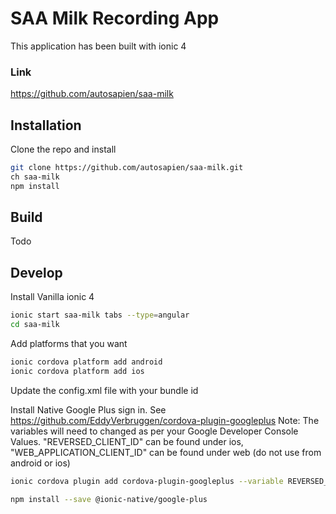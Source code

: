 # SAA Milk Recording App

This application has been built with ionic 4

### Link

https://github.com/autosapien/saa-milk

## Installation

Clone the repo and install

```sh
git clone https://github.com/autosapien/saa-milk.git
ch saa-milk
npm install
```

## Build

Todo

## Develop

Install Vanilla ionic 4

```sh
ionic start saa-milk tabs --type=angular
cd saa-milk
```

Add platforms that you want

```sh
ionic cordova platform add android
ionic cordova platform add ios
```

Update the config.xml file with your bundle id

Install Native Google Plus sign in. See https://github.com/EddyVerbruggen/cordova-plugin-googleplus
Note: The variables will need to changed as per your Google Developer Console Values. "REVERSED_CLIENT_ID" can be found under ios, "WEB_APPLICATION_CLIENT_ID" can be found under web (do not use from android or ios)

```sh
ionic cordova plugin add cordova-plugin-googleplus --variable REVERSED_CLIENT_ID=com.googleusercontent.apps.302690628886-di3k8s785acpu16ebdljvskar5508an8 --variable WEB_APPLICATION_CLIENT_ID=302690628886-t6ir7c1i349kce9qp2umiqhi1d9vdcck.apps.googleusercontent.com

npm install --save @ionic-native/google-plus
```